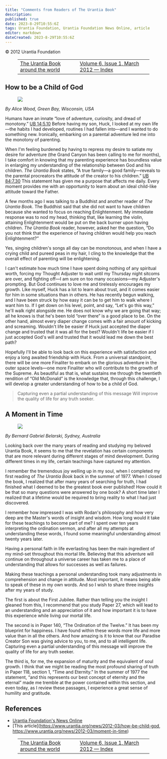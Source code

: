 ```yaml
---
title: "Comments from Readers of The Urantia Book"
description: 
published: true
date: 2023-8-29T10:55:6Z
tags: Urantia Foundation, Urantia Foundation News Online, article
editor: markdown
dateCreated: 2023-8-29T10:55:6Z
---
```


<p class="v-card v-sheet theme--light gray lighten-3 px-2">© 2012 Urantia Foundation</p>
<figure class="table chapter-navigator">
  <table>
    <tbody>
      <tr>
        <td>
        <a href="/en/article/Irmeli_Sjolie/The_Urantia_Book_around_the_world">
          <span class="mdi mdi-arrow-left-drop-circle"></span><span class="pl-2">The Urantia Book around the world</span>
        </a>
        </td>
        <td>
        <a href="/en/index/articles_uf_news_online#volume-6-issue-1-march-2012">
          <span class="mdi mdi-book-open-variant"></span><span class="pl-2">Volume 6, Issue 1, March 2012 — Index</span>
        </a>
        </td>
        <td>
        </td>
      </tr>
    </tbody>
  </table>
</figure>


## How to be a Child of God

<figure id="Figure_1" class="image urantiapedia image-style-align-left">
<img src="/image/article/UF_News_Online/2012_03/057.jpg">
</figure>

_By Alice Wood, Green Bay, Wisconsin, USA_

Humans have an innate “love of adventure, curiosity, and dread of monotony.” <a id="a41_77"></a>[UB 14:5.10](/en/The_Urantia_Book/14#p5_10) Before having my son, Huck, I looked at my own life—the habits I had developed, routines I had fallen into—and I wanted to do something new. Ironically, embarking on a parental adventure led me into the monotony of parenting.

When I'm feeling burdened by having to repress my desire to satiate my desire for adventure (the Grand Canyon has been calling to me for months), I take comfort in knowing that my parenting experience has boundless value in enlarging my understanding of the relationship between God and his children. _The Urantia Book_ states, “A true family—a good family—reveals to the parental procreators the attitude of the creator to his children.” <a id="a43_439"></a>[UB 84:7.30](/en/The_Urantia_Book/84#p7_30) This statement has given me a purpose that affects me daily. Every moment provides me with an opportunity to learn about an ideal child-like attitude toward the Father.

A few months ago I was talking to a Buddhist and another reader of _The Urantia Book_. The Buddhist said that she did not want to have children because she wanted to focus on reaching Enlightenment. My immediate response was to nod my head, thinking that, like learning the violin, attaining Enlightenment would be put on the back burner upon having children. _The Urantia Book_ reader, however, asked her the question, “Do you not think that the experience of having children would help you reach Enlightenment?”

Yes, singing children's songs all day can be monotonous, and when I have a crying child and pureed peas in my hair, I cling to the knowledge that the overall effect of parenting will be enlightening.

I can't estimate how much time I have spent doing nothing of any spiritual worth, forcing my Thought Adjuster to wait until my Thursday night sitcoms are over, and fighting off—I am sure on too many occasions—my Adjuster's prompting. But God continues to love me and tirelessly encourages my growth. Like myself, Huck has a lot to learn about trust, and it comes easier for him in some situations than in others. He has recently begun walking, and I have been struck by how easy it can be to get him to walk where I want him to. If I get down on his level, point, and say, “Let's go this way,” he'll walk right alongside me. He does not know why we are going that way; all he knows is that he's been told “over there” is a good place to be. On the other hand, almost every diaper change comes with a fair amount of kicking and screaming. Wouldn't life be easier if Huck just accepted the diaper change and trusted that it was all for the best? Wouldn't life be easier if I just accepted God's will and trusted that it would lead me down the best path?

Hopefully l'll be able to look back on this experience with satisfaction and enjoy a long awaited friendship with Huck. From a universal standpoint, there will be one more Finaliter to embark on the glorious adventure in the outer space levels—one more Finaliter who will contribute to the growth of the Supreme. As beautiful as that is, what sustains me through the twentieth rendition of “Old McDonald” is the knowledge that, through this challenge, I will develop a greater understanding of how to be a child of God.

> Capturing even a partial understanding of this message Will improve the quality of life for any truth seeker.

## A Moment in Time

<figure id="Figure_1" class="image urantiapedia image-style-align-left">
<img src="/image/article/UF_News_Online/2012_03/061.jpg">
</figure>

_By Bernard Gabriel Belarski, Sydney, Australia_

Looking back over the many years of reading and studying my beloved Urantia Book, it seems to me that the revelation has certain components that are more relevant during different stages of mind development. During different times in my life, certain teachings have captured my attention.

I remember the tremendous joy welling up in my soul, when I completed my first reading of _The Urantia Book_ back in the summer of 1977. When I closed the book, I realized that after many years of searching for truth, I had finished what I deemed to be the greatest book ever published! How could it be that so many questions were answered by one book? A short time later I realized that a lifetime would be required to bring reality to what I had just discovered.

I remember how impressed I was with Rodan's philosophy and how very deep are the Master's words of insight and wisdom. How long would it take for these teachings to become part of me? I spent over ten years interpreting the ordination sermon, and after all my attempts at understanding these words, I found some meaningful understanding almost twenty years later.

Having a personal faith in life everlasting has been the main ingredient of my mind-set throughout this mortal life. Believing that this adventure will continue on throughout a universe career has taken me to a place of understanding that allows for successes as well as failures.

Making these teachings a personal understanding took many adjustments in comprehension and change in attitude. Most important, it means being able to speak of these in my own words. And so I wish to share three insights after my years of study.

The first is about the First Jubilee. Rather than telling you the insight I gleaned from this, I recommend that you study Paper 27, which will lead to an understanding and an appreciation of it and how important it is to have this experience while living our mortal life.

The second is in Paper 140, “The Ordination of the Twelve.” It has been my blueprint for happiness. I have found within these words more life and more value than in all the others. And how amazing is it to know that our Paradise Creator Son was giving advice to you, to me, and to all intelligent life. Capturing even a partial understanding of this message will improve the quality of life for any truth seeker.

The third is, for me, the expansion of maturity and the equivalent of soul growth. I think that we might be reading the most profound sharing of truth in Paper 118, section 1, “Time and Eternity.” In the summer of 1977 the statement, “and this represents our best concept of eternity and the eternal” made me tremble at the power contained within this section, and even today, as I review these passages, I experience a great sense of humility and gratitude.




## References

- [Urantia Foundation's News Online](https://www.urantia.org/urantia-foundation/newsletter-pdf-archives)
- [This article](https://www.urantia.org/news/2012-03/how-be-child-god, https://www.urantia.org/news/2012-03/moment-in-time)

<figure class="table chapter-navigator">
  <table>
    <tbody>
      <tr>
        <td>
        <a href="/en/article/Irmeli_Sjolie/The_Urantia_Book_around_the_world">
          <span class="mdi mdi-arrow-left-drop-circle"></span><span class="pl-2">The Urantia Book around the world</span>
        </a>
        </td>
        <td>
        <a href="/en/index/articles_uf_news_online#volume-6-issue-1-march-2012">
          <span class="mdi mdi-book-open-variant"></span><span class="pl-2">Volume 6, Issue 1, March 2012 — Index</span>
        </a>
        </td>
        <td>
        </td>
      </tr>
    </tbody>
  </table>
</figure>
